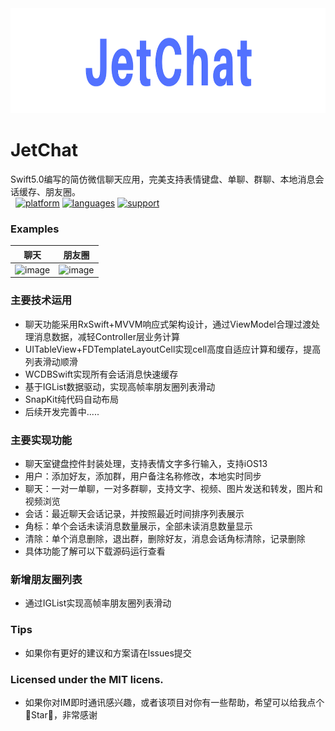 <div align=center><img src="ScreenShot/JetChatSmall.png" width="934" height="168" /></div>

# JetChat
 Swift5.0编写的简仿微信聊天应用，完美支持表情键盘、单聊、群聊、本地消息会话缓存、朋友圈。<br>
 
[![platform](https://img.shields.io/badge/platform-iOS-blue.svg?style=plastic)](#)
[![languages](https://img.shields.io/badge/language-swift-blue.svg)](#) 
[![support](https://img.shields.io/badge/support-ios%208%2B-orange.svg)](#) 

 ### Examples
| 聊天 | 朋友圈 |
| -- | -- |
|![image](https://github.com/tanagile/JetChat/blob/master/ScreenShot/JetChat.gif)|![image](https://github.com/tanagile/JetChat/blob/master/ScreenShot/Moments.png)|

### 主要技术运用
- 聊天功能采用RxSwift+MVVM响应式架构设计，通过ViewModel合理过渡处理消息数据，减轻Controller层业务计算
- UITableView+FDTemplateLayoutCell实现cell高度自适应计算和缓存，提高列表滑动顺滑
- WCDBSwift实现所有会话消息快速缓存
- 基于IGList数据驱动，实现高帧率朋友圈列表滑动
- SnapKit纯代码自动布局
- 后续开发完善中.....

### 主要实现功能
- 聊天室键盘控件封装处理，支持表情文字多行输入，支持iOS13
- 用户：添加好友，添加群，用户备注名称修改，本地实时同步
- 聊天：一对一单聊，一对多群聊，支持文字、视频、图片发送和转发，图片和视频浏览
- 会话：最近聊天会话记录，并按照最近时间排序列表展示
- 角标：单个会话未读消息数量展示，全部未读消息数量显示
- 清除：单个消息删除，退出群，删除好友，消息会话角标清除，记录删除
- 具体功能了解可以下载源码运行查看

### 新增朋友圈列表
- 通过IGList实现高帧率朋友圈列表滑动

### Tips
- 如果你有更好的建议和方案请在lssues提交

### Licensed under the MIT licens.
- 如果你对IM即时通讯感兴趣，或者该项目对你有一些帮助，希望可以给我点个🌟Star🌟，非常感谢<br>
